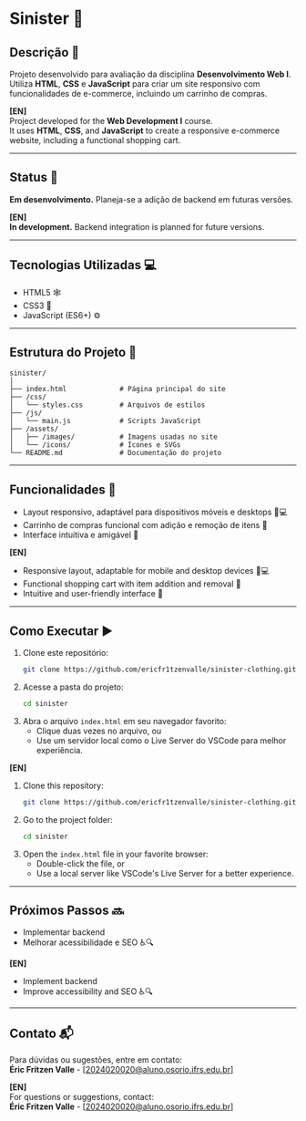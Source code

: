 # Sinister 👻

## Descrição 📖  
Projeto desenvolvido para avaliação da disciplina **Desenvolvimento Web I**.  
Utiliza **HTML**, **CSS** e **JavaScript** para criar um site responsivo com funcionalidades de e-commerce, incluindo um carrinho de compras.  

**[EN]**  
Project developed for the **Web Development I** course.  
It uses **HTML**, **CSS**, and **JavaScript** to create a responsive e-commerce website, including a functional shopping cart.

---

## Status 🚧  
**Em desenvolvimento.** Planeja-se a adição de backend em futuras versões.  

**[EN]**  
**In development.** Backend integration is planned for future versions.

---

## Tecnologias Utilizadas 💻  
- HTML5 🕸️  
- CSS3 🎨  
- JavaScript (ES6+) ⚙️  

---

## Estrutura do Projeto 📁

```
sinister/
│
├── index.html             # Página principal do site
├── /css/
│   └── styles.css         # Arquivos de estilos
├── /js/
│   └── main.js            # Scripts JavaScript
├── /assets/
│   ├── /images/           # Imagens usadas no site
│   └── /icons/            # Ícones e SVGs
└── README.md              # Documentação do projeto
```

---

## Funcionalidades 🚀  
- Layout responsivo, adaptável para dispositivos móveis e desktops 📱💻  
- Carrinho de compras funcional com adição e remoção de itens 🛒  
- Interface intuitiva e amigável 🤝  

**[EN]**  
- Responsive layout, adaptable for mobile and desktop devices 📱💻  
- Functional shopping cart with item addition and removal 🛒  
- Intuitive and user-friendly interface 🤝  

---

## Como Executar ▶️  

1. Clone este repositório:  
   ```bash
   git clone https://github.com/ericfr1tzenvalle/sinister-clothing.git
   ```  
2. Acesse a pasta do projeto:  
   ```bash
   cd sinister
   ```  
3. Abra o arquivo `index.html` em seu navegador favorito:  
   - Clique duas vezes no arquivo, ou  
   - Use um servidor local como o Live Server do VSCode para melhor experiência.  

**[EN]**  
1. Clone this repository:  
   ```bash
   git clone https://github.com/ericfr1tzenvalle/sinister-clothing.git
   ```  
2. Go to the project folder:  
   ```bash
   cd sinister
   ```  
3. Open the `index.html` file in your favorite browser:  
   - Double-click the file, or  
   - Use a local server like VSCode's Live Server for a better experience.

---

## Próximos Passos 🔜  
- Implementar backend  
- Melhorar acessibilidade e SEO ♿🔍  

**[EN]**  
- Implement backend  
- Improve accessibility and SEO ♿🔍  

---

## Contato 📬  

Para dúvidas ou sugestões, entre em contato:  
**Éric Fritzen Valle** - [2024020020@aluno.osorio.ifrs.edu.br]  

**[EN]**  
For questions or suggestions, contact:  
**Éric Fritzen Valle** - [2024020020@aluno.osorio.ifrs.edu.br]  
